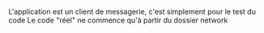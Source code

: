 L'application est un client de messagerie, c'est simplement pour le test du code
Le code "réel" ne commence qu'à partir du dossier network
